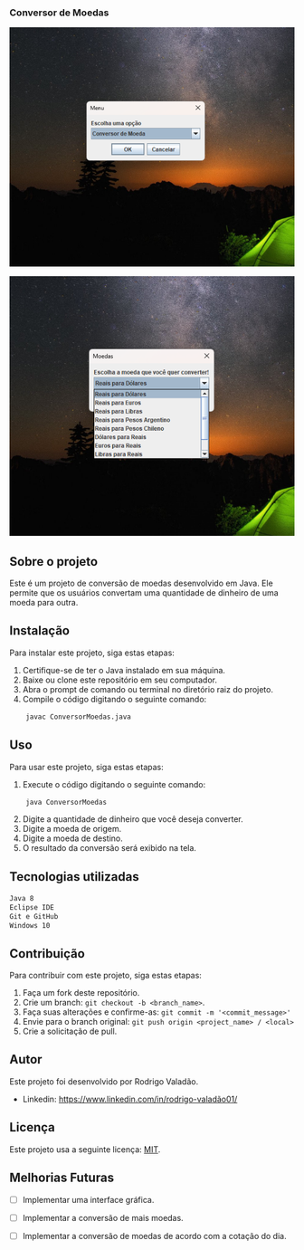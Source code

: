 ### Conversor de Moedas

![Java](https://github.com/Rodrigovaladao01/Challenge-Java-conversorDeMoedas/blob/master/imagens/Captura%20de%20tela%202023-04-19%20041035.png)

![Java](https://github.com/Rodrigovaladao01/Challenge-Java-conversorDeMoedas/blob/master/imagens/Captura%20de%20tela%202023-04-19%20041742.png)


## Sobre o projeto 
Este é um projeto de conversão de moedas desenvolvido em Java. Ele permite que os usuários convertam uma quantidade de dinheiro de uma moeda para outra.

## Instalação
Para instalar este projeto, siga estas etapas:

1. Certifique-se de ter o Java instalado em sua máquina.
2. Baixe ou clone este repositório em seu computador.
3. Abra o prompt de comando ou terminal no diretório raiz do projeto.
4. Compile o código digitando o seguinte comando:

```bash
    javac ConversorMoedas.java
```


## Uso
Para usar este projeto, siga estas etapas:

1. Execute o código digitando o seguinte comando:

```bash
    java ConversorMoedas
```

2. Digite a quantidade de dinheiro que você deseja converter.
3. Digite a moeda de origem.
4. Digite a moeda de destino.
5. O resultado da conversão será exibido na tela.

## Tecnologias utilizadas

    Java 8
    Eclipse IDE
    Git e GitHub
    Windows 10


## Contribuição
Para contribuir com este projeto, siga estas etapas:

1. Faça um fork deste repositório.
2. Crie um branch: `git checkout -b <branch_name>`.
3. Faça suas alterações e confirme-as: `git commit -m '<commit_message>'`
4. Envie para o branch original: `git push origin <project_name> / <local>`
5. Crie a solicitação de pull.


## Autor
Este projeto foi desenvolvido por Rodrigo Valadão.

- Linkedin: https://www.linkedin.com/in/rodrigo-valadão01/

## Licença

Este projeto usa a seguinte licença: [MIT](https://choosealicense.com/licenses/mit/).


## Melhorias Futuras

- [ ] Implementar uma interface gráfica.
- [ ] Implementar a conversão de mais moedas.
- [ ] Implementar a conversão de moedas de acordo com a cotação do dia.




  
